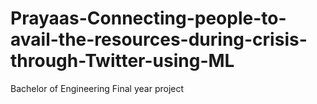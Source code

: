 # Prayaas-Connecting-people-to-avail-the-resources-during-crisis-through-Twitter-using-ML
Bachelor of Engineering Final year project
